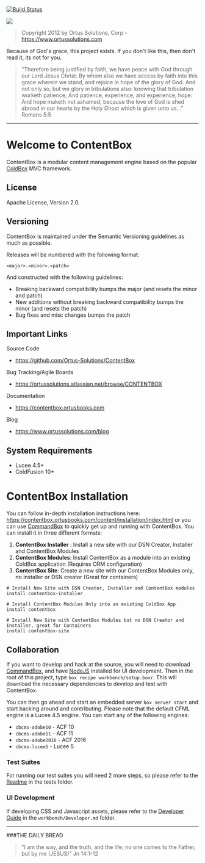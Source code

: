 ﻿[![Build Status](https://travis-ci.org/Ortus-Solutions/ContentBox.svg?branch=development)](https://travis-ci.org/Ortus-Solutions/ContentBox)

<img src="https://www.contentboxcms.org/__media/ContentBox_300.png" class="img-thumbnail"/>

>Copyright 2012 by Ortus Solutions, Corp - https://www.ortussolutions.com

Because of God's grace, this project exists. If you don't like this, then don't read it, its not for you.

>"Therefore being justified by faith, we have peace with God through our Lord Jesus Christ:
By whom also we have access by faith into this grace wherein we stand, and rejoice in hope of the glory of God.
And not only so, but we glory in tribulations also: knowing that tribulation worketh patience;
And patience, experience; and experience, hope:
And hope maketh not ashamed; because the love of God is shed abroad in our hearts by the
Holy Ghost which is given unto us. ." Romans 5:5

----

# Welcome to ContentBox
ContentBox is a modular content management engine based on the popular [ColdBox](www.coldbox.org) MVC framework.

## License
Apache License, Version 2.0.

## Versioning
ContentBox is maintained under the Semantic Versioning guidelines as much as possible.

Releases will be numbered with the following format:

```
<major>.<minor>.<patch>
```

And constructed with the following guidelines:

* Breaking backward compatibility bumps the major (and resets the minor and patch)
* New additions without breaking backward compatibility bumps the minor (and resets the patch)
* Bug fixes and misc changes bumps the patch

## Important Links

Source Code
- https://github.com/Ortus-Solutions/ContentBox

Bug Tracking/Agile Boards
- https://ortussolutions.atlassian.net/browse/CONTENTBOX

Documentation
- https://contentbox.ortusbooks.com

Blog
- https://www.ortussolutions.com/blog

## System Requirements
- Lucee 4.5+
- ColdFusion 10+

# ContentBox Installation

You can follow in-depth installation instructions here: https://contentbox.ortusbooks.com/content/installation/index.html or you can use [CommandBox](https://www.ortussolutions.com/products/commandbox) to quickly get up and running with ContentBox.  You can install it in three different formats:

1. **ContentBox Installer** : Install a new site with our DSN Creator, Installer and ContentBox Modules
1. **ContentBox Modules**: Install ContentBox as a module into an existing ColdBox application (Requires ORM configuration)
1. **ContentBox Site**: Create a new site with our ContentBox Modules only, no installer or DSN creator (Great for containers)

```
# Install New Site with DSN Creator, Installer and ContentBox modules
install contentbox-installer

# Install ContentBox Modules Only into an existing ColdBox App
install contentbox

# Install New Site with ContentBox Modules but no DSN Creator and Installer, great for Containers
install contentbox-site
```

## Collaboration

If you want to develop and hack at the source, you will need to download [CommandBox](https://www.ortussolutions.com/products/commandbox), and have [NodeJS](https://nodejs.org/en/) installed for UI development.  Then in the root of this project, type `box recipe workbench/setup.boxr`.  This will download the necessary dependencies to develop and test with ContentBox.

You can then go ahead and start an embedded server `box server start` and start hacking around and contributing.  Please note that the default CFML engine is a Lucee 4.5 engine.  You can start any of the following engines:

* `cbcms-adobe10` - ACF 10
* `cbcms-adobe11` - ACF 11
* `cbcms-adobe2016` - ACF 2016
* `cbcms-lucee5` - Lucee 5

### Test Suites
For running our test suites you will need 2 more steps, so please refer to the [Readme](tests/readme.md) in the tests folder.

### UI Development
If developing CSS and Javascript assets, please refer to the [Developer Guide](workbench/Developer.md) in the `workbench/Developer.md` folder.

---

###THE DAILY BREAD
 > "I am the way, and the truth, and the life; no one comes to the Father, but by me (JESUS)" Jn 14:1-12
